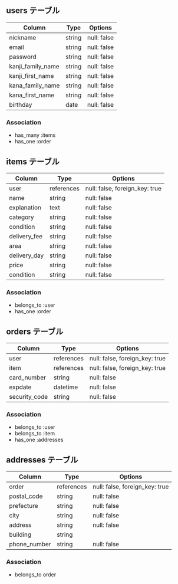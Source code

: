 ## users テーブル

| Column            | Type     | Options     |
| ----------------- | -------- | ----------- |
| nickname          | string   | null: false |
| email             | string   | null: false |
| password          | string   | null: false |
| kanji_family_name | string   | null: false |
| kanji_first_name  | string   | null: false |
| kana_family_name  | string   | null: false |
| kana_first_name   | string   | null: false |
| birthday          | date     | null: false |

### Association

- has_many :items
- has_one  :order

## items テーブル

| Column          | Type       | Options                        |
| --------------- | ---------- | ------------------------------ |
| user            | references | null: false, foreign_key: true |
| name            | string     | null: false                    |
| explanation     | text       | null: false                    |
| category        | string     | null: false                    |
| condition       | string     | null: false                    |
| delivery_fee    | string     | null: false                    |
| area            | string     | null: false                    |
| delivery_day    | string     | null: false                    | 
| price           | string     | null: false                    |
| condition       | string     | null: false                    |

### Association

- belongs_to :user
- has_one    :order

## orders テーブル

| Column              | Type       | Options                        |
| ------------------- | ---------- | ------------------------------ |
| user                | references | null: false, foreign_key: true |
| item                | references | null: false, foreign_key: true |
| card_number         | string     | null: false                    |
| expdate             | datetime   | null: false                    |
| security_code       | string     | null: false                    |

### Association
 - belongs_to :user
 - belongs_to :item
 - has_one    :addresses

## addresses テーブル

| Column       | Type       | Options                        |
| ------------ | ---------- | ------------------------------ |
| order        | references | null: false, foreign_key: true |
| postal_code  | string     | null: false                    |
| prefecture   | string     | null: false                    |
| city         | string     | null: false                    |
| address      | string     | null: false                    |
| building     | string     |                                |
| phone_number | string     | null: false                    |


### Association

- belongs_to order